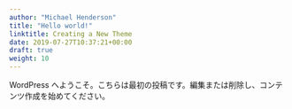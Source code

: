 ```yaml
---
author: "Michael Henderson"
title: "Hello world!"
linktitle: Creating a New Theme
date: 2019-07-27T10:37:21+00:00
draft: true
weight: 10
---
```


WordPress へようこそ。こちらは最初の投稿です。編集または削除し、コンテンツ作成を始めてください。
